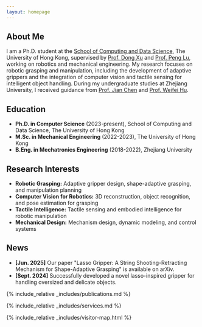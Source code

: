 ```yaml
---
layout: homepage
---
```


## About Me

I am a Ph.D. student at the [School of Computing and Data Science](https://www.cds.hku.hk/), The University of Hong Kong, supervised by [Prof. Dong Xu](https://www.cs.hku.hk/people/academic-staff/dongxu) and [Prof. Peng Lu](https://mech.hku.hk/academic-staff/lu-p), working on robotics and mechanical engineering. My research focuses on robotic grasping and manipulation, including the development of adaptive grippers and the integration of computer vision and tactile sensing for intelligent object handling. During my undergraduate studies at Zhejiang University, I received guidance from [Prof. Jian Chen](https://www.sustech.edu.cn/en/faculties/jianchen.html) and [Prof. Weifei Hu](https://person.zju.edu.cn/en/weifei).

## Education

- **Ph.D. in Computer Science** (2023-present), School of Computing and Data Science, The University of Hong Kong
- **M.Sc. in Mechanical Engineering** (2022-2023), The University of Hong Kong  
- **B.Eng. in Mechatronics Engineering** (2018-2022), Zhejiang University

## Research Interests

- **Robotic Grasping:** Adaptive gripper design, shape-adaptive grasping, and manipulation planning
- **Computer Vision for Robotics:** 3D reconstruction, object recognition, and pose estimation for grasping
- **Tactile Intelligence:** Tactile sensing and embodied intelligence for robotic manipulation
- **Mechanical Design:** Mechanism design, dynamic modeling, and control systems

## News

- **[Jun. 2025]** Our paper "Lasso Gripper: A String Shooting-Retracting Mechanism for Shape-Adaptive Grasping" is available on arXiv.
- **[Sept. 2024]** Successfully developed a novel lasso-inspired gripper for handling oversized and delicate objects.

{% include_relative _includes/publications.md %}

{% include_relative _includes/services.md %}

{% include_relative _includes/visitor-map.html %}
